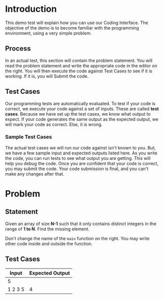 # Introduction

This demo test will explain how you can use our Coding Interface. The objective of the demo is to become familiar with the programming environment, using a very simple problem.

## Process

In an actual test, this section will contain the problem statement. You will read the problem statement and write the appropriate code in the editor on the right. You will then execute the code against Test Cases to see if it is working. If it is, you will Submit the code.

## Test Cases

Our programming tests are automatically evaluated. To test if your code is correct, we execute your code against a set of inputs. These are called **test cases**. Because we have set up the test cases, we know what output to expect. If your code generates the same output as the expected output, we will mark your code as correct. Else, it is wrong.

### Sample Test Cases

The actual test cases we will run our code against isn't known to you. But, we have a few sample input and expected outputs listed here. As you write the code, you can run tests to see what output you are getting. This will help you debug the code. Once you are confident that your code is correct, you may submit the code. Your code submission is final, and you can't make any changes after that.

# Problem

## Statement

Given an array of size **N-1** such that it only contains distinct integers in the range of **1 to N**. Find the missing element.

Don't change the name of the `main` function on the right. You may write other code inside and outside the function.

## Test Cases

| Input     | Expected Output |
| --------  | --------------- |
| 5         |                 |
| 1 2 3 5   | 4               |
